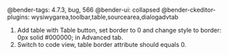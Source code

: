 @bender-tags: 4.7.3, bug, 566
@bender-ui: collapsed 
@bender-ckeditor-plugins: wysiwygarea,toolbar,table,sourcearea,dialogadvtab


1. Add table with Table button, set border to 0 and change style to border: 0px solid #000000; in Advanced tab.
2. Switch to code view, table border attribute should equals 0.